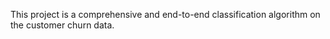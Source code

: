 This project is a comprehensive and end-to-end classification algorithm on the customer churn data.
